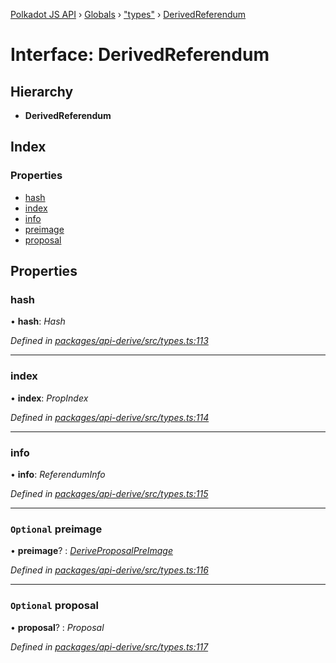 [Polkadot JS API](../README.md) › [Globals](../globals.md) › ["types"](../modules/_types_.md) › [DerivedReferendum](_types_.derivedreferendum.md)

# Interface: DerivedReferendum

## Hierarchy

* **DerivedReferendum**

## Index

### Properties

* [hash](_types_.derivedreferendum.md#hash)
* [index](_types_.derivedreferendum.md#index)
* [info](_types_.derivedreferendum.md#info)
* [preimage](_types_.derivedreferendum.md#optional-preimage)
* [proposal](_types_.derivedreferendum.md#optional-proposal)

## Properties

###  hash

• **hash**: *Hash*

*Defined in [packages/api-derive/src/types.ts:113](https://github.com/polkadot-js/api/blob/c4e553ad8/packages/api-derive/src/types.ts#L113)*

___

###  index

• **index**: *PropIndex*

*Defined in [packages/api-derive/src/types.ts:114](https://github.com/polkadot-js/api/blob/c4e553ad8/packages/api-derive/src/types.ts#L114)*

___

###  info

• **info**: *ReferendumInfo*

*Defined in [packages/api-derive/src/types.ts:115](https://github.com/polkadot-js/api/blob/c4e553ad8/packages/api-derive/src/types.ts#L115)*

___

### `Optional` preimage

• **preimage**? : *[DeriveProposalPreImage](_types_.deriveproposalpreimage.md)*

*Defined in [packages/api-derive/src/types.ts:116](https://github.com/polkadot-js/api/blob/c4e553ad8/packages/api-derive/src/types.ts#L116)*

___

### `Optional` proposal

• **proposal**? : *Proposal*

*Defined in [packages/api-derive/src/types.ts:117](https://github.com/polkadot-js/api/blob/c4e553ad8/packages/api-derive/src/types.ts#L117)*
